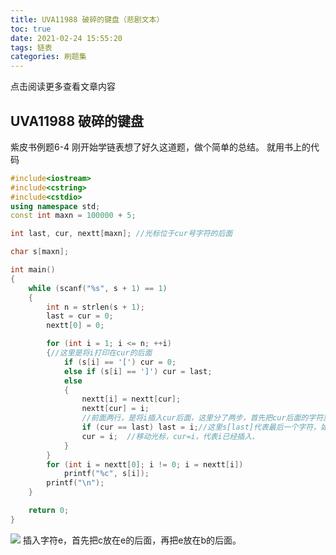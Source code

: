 ```yaml
---
title: UVA11988 破碎的键盘（悲剧文本）
toc: true
date: 2021-02-24 15:55:20
tags: 链表
categories: 刷题集
---
```


​​点击阅读更多查看文章内容<!--more-->

## UVA11988 破碎的键盘
紫皮书例题6-4
刚开始学链表想了好久这道题，做个简单的总结。
就用书上的代码

```cpp
#include<iostream>
#include<cstring>
#include<cstdio>
using namespace std;
const int maxn = 100000 + 5;

int last, cur, nextt[maxn]; //光标位于cur号字符的后面

char s[maxn];

int main()
{
    while (scanf("%s", s + 1) == 1)
    {
        int n = strlen(s + 1);
        last = cur = 0;
        nextt[0] = 0;

        for (int i = 1; i <= n; ++i)
        {//这里是将i打印在cur的后面
            if (s[i] == '[') cur = 0;
            else if (s[i] == ']') cur = last;
            else
            {
                nextt[i] = nextt[cur];
                nextt[cur] = i;
                //前面两行，是将i插入cur后面，这里分了两步，首先把cur后面的字符放到i的后面，然后把i插入cur后面。后面附了一张图，看起来清楚一点。
                if (cur == last) last = i;//这里s[last]代表最后一个字符，如果cur等于last，代表插入的i在last的后面，所以最后一个字符更新为i。
                cur = i;  //移动光标，cur=i，代表i已经插入、
            }
        }
        for (int i = nextt[0]; i != 0; i = nextt[i])
            printf("%c", s[i]);
        printf("\n");
    }

    return 0;
}
```
![](https://cdn.jsdelivr.net/gh/shnpd/blog-pic@main/csdn/f55a04c7a270037eaab87f9a20e425df_1740931379086.png)
插入字符e，首先把c放在e的后面，再把e放在b的后面。


